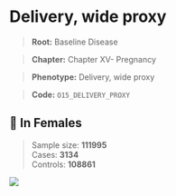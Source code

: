 # Delivery, wide proxy

> **Root:** Baseline Disease  

> **Chapter:** Chapter XV- Pregnancy  

> **Phenotype:** Delivery, wide proxy  

> **Code:** `O15_DELIVERY_PROXY`

## 👩 In Females  
> Sample size: **111995**  
> Cases: **3134**  
> Controls: **108861**
<img src="/Disease/Figures/ALL/Baseline/O15_DELIVERY_PROXY.png"/>
<CsvTable src="/public/Disease/Data/ALL/Baseline/LG_O15_DELIVERY_PROXY.csv" label="🔍 View full results" />
